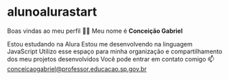# alunoalurastart
Boas vindas ao meu perfil 💙💙
Meu nome é **Conceição Gabriel**

Estou estudando na Alura
Estou me desenvolvendo na linguagem JavaScript
Utilizo esse espaço para minha organização e compartilhamento dos meu projetos desenvolvidos
Você pode entrar em contato comigo 📫
conceicaogabriel@professor.educacao.sp.gov.br
